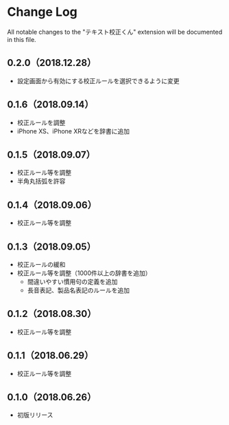 # Change Log

All notable changes to the "テキスト校正くん" extension will be documented in this file.

## 0.2.0（2018.12.28）

- 設定画面から有効にする校正ルールを選択できるように変更

## 0.1.6（2018.09.14）

- 校正ルールを調整
- iPhone XS、iPhone XRなどを辞書に追加

## 0.1.5（2018.09.07）

- 校正ルール等を調整
- 半角丸括弧を許容

## 0.1.4（2018.09.06）

- 校正ルール等を調整

## 0.1.3（2018.09.05）

- 校正ルールの緩和
- 校正ルール等を調整（1000件以上の辞書を追加）
  - 間違いやすい慣用句の定義を追加
  - 長音表記、製品名表記のルールを追加

## 0.1.2（2018.08.30）

- 校正ルール等を調整

## 0.1.1（2018.06.29）

- 校正ルール等を調整

## 0.1.0（2018.06.26）

- 初版リリース